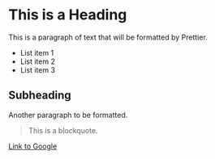 # This is a Heading    

This is a paragraph of text   that will    be formatted    by Prettier.    

- List item 1
- List item 2
- List item 3


## Subheading

Another paragraph    to  be formatted.


> This is a blockquote.

[Link to Google](https://www.google.com)
